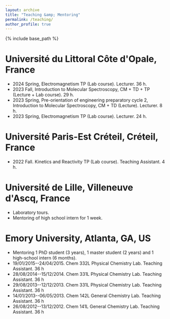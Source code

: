 ```yaml
---
layout: archive
title: "Teaching &amp; Mentoring"
permalink: /teaching/
author_profile: true
---
```


{% include base_path %}

Université du Littoral Côte d'Opale, France
======

* 2024 Spring, Electromagnetism TP (Lab course). Lecturer. 36 h. 
* 2023 Fall, Introduction to Molecular Spectroscopy, CM + TD + TP (Lecture + Lab course). 29 h.
* 2023 Spring, Pre-orientation of engineering preparatory cycle 2, Introduction to Molecular Spectroscopy, CM + TD (Lecture). Lecturer. 8 h.
* 2023 Spring, Electromagnetism TP (Lab course). Lecturer. 24 h. 

Université Paris-Est Créteil, Créteil, France
====== 

* 2022 Fall. Kinetics and Reactivity TP (Lab course). Teaching Assistant. 4 h.

Université de Lille, Villeneuve d'Ascq, France
======

* Laboratory tours.
* Mentoring of high school intern for 1 week.

Emory University, Atlanta, GA, US
====== 

* Mentoring 1 PhD student (3 years), 1 master student (2 years) and 1 high-school intern (6 months).
* 19/01/2015--24/04/2015. Chem 332L Physical Chemistry Lab. Teaching Assistant. 36 h  
* 28/08/2014--15/12/2014. Chem 331L Physical Chemistry Lab. Teaching Assistant. 36 h
* 29/08/2013--12/12/2013. Chem 331L Physical Chemistry Lab. Teaching Assistant. 36 h
* 14/01/2013--06/05/2013. Chem 142L General Chemistry Lab. Teaching Assistant. 36 h
* 26/08/2012--13/12/2012. Chem 141L General Chemistry Lab. Teaching Assistant. 36 h


